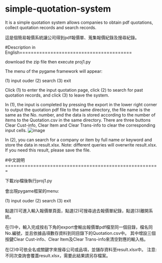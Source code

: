 # simple-quotation-system
It is a simple quotation system allows companies to obtain pdf quotations, collect quotation records and search records.

這是個簡易報價系統讓公司得到pdf報價單、蒐集報價紀錄及搜尋紀錄。

#Description in English========================================

download the zip file then execute proj1.py

The menu of the pygame framework will appear:

(1) input ouder
(2) search
(3) exit

Click (1) to enter the input quotation page, click (2) to search for past quotation records, and click (3) to leave the system.

In (1), the input is completed by pressing the export in the lower right corner to output the quotation pdf file to the same directory, the file name is the same as the No. number, and the data is stored according to the number of items to the Quotation.csv in the same directory.
There are three buttons Clear Cust-info, Clear Item and Clear Trans-info to clear the corresponding input cells.
![image](https://github.com/hyuyu1544/simple-quotation-system/blob/master/image/Webp.net-gifmaker.gif)

In (2), you can search for a company or item by full name or keyword and store the data in result.xlsx.
Note: different queries will overwrite result.xlsx. If you need this result, please save the file.



#中文說明=======================================================

下載zip檔後執行proj1.py

會出現pygame框架的menu:

(1) input ouder
(2) search
(3) exit

點選(1)可進入輸入報價單頁面，點選(2)可搜尋過去報價單紀錄，點選(3)離開系統。

在(1)中，輸入完成按右下角的export會輸出報價單pdf檔至同一個目錄，檔名同No.編號，並且依據品項數存資料到同目錄下的Quotation.csv中。
其中增設三個按鍵Clear Cust-info、Clear Item及Clear Trans-info來清空對應的輸入格。

在(2)中可依全名或關鍵字來搜尋公司或品項，並儲存資料至result.xlsx中。
注意:不同次查詢會覆蓋result.xlsx，需要此結果請另存檔案。
